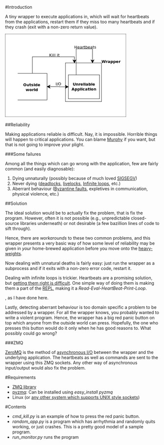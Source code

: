 #Introduction

A tiny wrapper to execute applications in, which will wait for heartbeats from
the applications, restart them if they miss too many heartbeats and if they
crash (exit with a non-zero return value).

![Generic wrapper](Wrapper.png "Ideal wrapper.")

##Reliability

Making applications reliable is difficult. Nay, it is impossible. Horrible
things will happen to critical applications. You can blame
[Murphy](http://en.wikipedia.org/wiki/Murphy%27s_law) if you want, but that is
not going to improve your plight.

###Some failures

Among all the things which can go wrong with the application, few are fairly common (and easily diagnosable):

1. Dying unnaturally (possibly because of much loved [SIGSEGV](http://en.wikipedia.org/wiki/SIGSEGV))
2. Never dying ([deadlocks](http://en.wikipedia.org/wiki/Deadlock), [livelocks](http://en.wikipedia.org/wiki/Deadlock#Livelock),
[Infinite loops](http://en.wikipedia.org/wiki/Infinite_loop), etc.)
3. Aberrant behaviour ([Byzantine
faults](http://en.wikipedia.org/wiki/Byzantine_fault_tolerance#Byzantine_failures),
expletives in communication, physical violence, etc.)

##Solution

The ideal solution would be to actually fix the problem, that is fix the
program. However, often it is not possible (e.g., unpredictable closed-source
libraries underneath) or not desirable (a few bazillion lines of code to sift
through). 

Hence, there are _workarounds_ to these two common problems, and this wrapper
presents a very basic way of how some level of reliability may be given in
*your* home-brewed application before you move onto the
[heavy-weights](http://zookeeper.apache.org/).

Now dealing with unnatural deaths is fairly easy: just run the wrapper as a
subprocess and if it exits with a non-zero error code, restart it.

Dealing with infinite loops is trickier. Heartbeats are a promising solution,
but 
[getting them right is difficult](http://zguide.zeromq.org/page:all#Heartbeating). One simple way of
doing them is making them a part of the
[REPL](http://en.wikipedia.org/wiki/Read%E2%80%93eval%E2%80%93print_loop),
making it a _Read-Eval-HeartBeat-Print-Loop_.

, as I have done
here.

Lastly, detecting aberrant behaviour is too domain specific a problem to be
addressed by a wrapper. For all the wrapper knows, you probably wanted to write
a violent program. Hence, the wrapper has a big red panic button on top which
anyone from the outside world can press. Hopefully, the one who presses this button
would do it only when he has good reasons to. What possibly could go wrong?

###ZMQ

[ZeroMQ](http://www.zeromq.org/) is the method of [asynchronous
I/O](http://en.wikipedia.org/wiki/Asynchronous_I/O) between the wrapper and the
underlying application. The heartbeats as well as commands are sent to the
wrapper using this ZMQ sockets. Any other way of asynchronous input/output
would also fix the problem.

#Requirements

+ [ZMQ library](http://www.zeromq.org/intro:get-the-software)
+ [pyzmq](https://github.com/zeromq/pyzmq): Can be installed using _easy_install pyzmq_
+ Linux (or [any other system which supports UNIX style sockets](http://api.zeromq.org/2-1:zmq-ipc))

#Contents

+ *cmd_kill.py* is an example of how to press the red panic button.
+ *random_app.py* is a program which has arrhythmia and randomly quits working, or just crashes. This is a pretty good model of a sample program.
+ *run_monitor.py* runs the program

